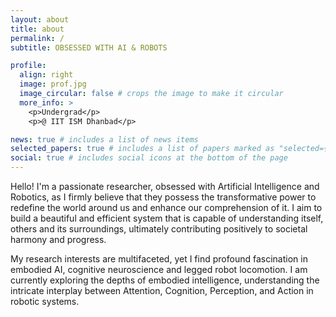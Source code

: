 ```yaml
---
layout: about
title: about
permalink: /
subtitle: OBSESSED WITH AI & ROBOTS

profile:
  align: right
  image: prof.jpg
  image_circular: false # crops the image to make it circular
  more_info: >
    <p>Undergrad</p>
    <p>@ IIT ISM Dhanbad</p>

news: true # includes a list of news items
selected_papers: true # includes a list of papers marked as "selected={true}"
social: true # includes social icons at the bottom of the page
---
```


Hello! I'm a passionate researcher, obsessed with Artificial Intelligence and Robotics, as I firmly believe that they possess the transformative power to redefine the world around us and enhance our comprehension of it. I aim to build a beautiful and efficient system that is capable of understanding itself, others and its surroundings, ultimately contributing positively to societal harmony and progress.

My research interests are multifaceted, yet I find profound fascination in embodied AI, cognitive neuroscience and legged robot locomotion. I am currently exploring the depths of embodied intelligence, understanding the intricate interplay between Attention, Cognition, Perception, and Action in robotic systems.


<!-- My journey, fueled by an unwavering passion that has transcended into an obsession is dedicated to unraveling the mysteries of artificial intelligence and robotics. My fervor for these fields knows no bounds, as I firmly believe they possess the transformative power to redefine our interactions with the world and enhance our comprehension of it. With each endeavor, I strive to push the boundaries of what is deemed possible, driven by an insatiable curiosity and a commitment to innovation.

My research interests are multifaceted, yet I find profound fascination in embodied AI and legged robot locomotion. I have delved into the complexities of locomotive systems, unraveling the nuances that govern the movement of legged robots in diverse environments. I have delved into the depths of embodied intelligence, exploring the intricate interplay between Attention, Cognition, Perception, and Action in robotic systems.

In the pursuit of my aspirations, I am not merely a spectator but an active participant in shaping the future of AI and robotics. With a steadfast determination and an unyielding spirit, I am poised to make my mark in these dynamic and transformative fields, leaving a lasting impact on the world. -->

<!-- Put your address / P.O. box / other info right below your picture. You can also disable any of these elements by editing `profile` property of the YAML header of your `_pages/about.md`. Edit `_bibliography/papers.bib` and Jekyll will render your [publications page](/al-folio/publications/) automatically.

Link to your social media connections, too. This theme is set up to use [Font Awesome icons](https://fontawesome.com/) and [Academicons](https://jpswalsh.github.io/academicons/), like the ones below. Add your Facebook, Twitter, LinkedIn, Google Scholar, or just disable all of them. -->
